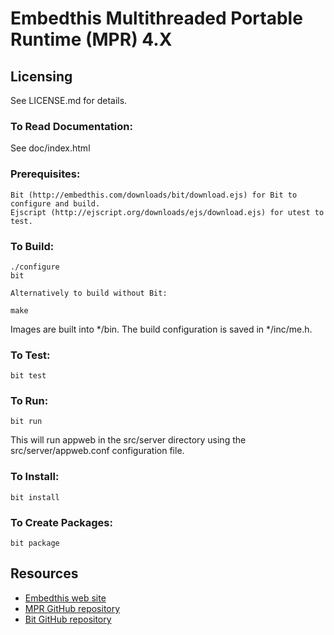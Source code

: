 Embedthis Multithreaded Portable Runtime (MPR) 4.X
===

Licensing
---
See LICENSE.md for details.

### To Read Documentation:

  See doc/index.html

### Prerequisites:
    Bit (http://embedthis.com/downloads/bit/download.ejs) for Bit to configure and build.
    Ejscript (http://ejscript.org/downloads/ejs/download.ejs) for utest to test.

### To Build:

    ./configure
    bit

    Alternatively to build without Bit:

    make

Images are built into */bin. The build configuration is saved in */inc/me.h.

### To Test:

    bit test

### To Run:

    bit run

This will run appweb in the src/server directory using the src/server/appweb.conf configuration file.

### To Install:

    bit install

### To Create Packages:

    bit package

Resources
---
  - [Embedthis web site](http://embedthis.com/)
  - [MPR GitHub repository](http://github.com/embedthis/mpr-4)
  - [Bit GitHub repository](http://github.com/embedthis/bit)
